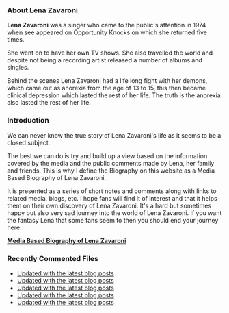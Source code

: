 ### About Lena Zavaroni

<p><strong>Lena Zavaroni</strong> was a singer who came to the public's attention in 1974 when see appeared on Opportunity Knocks on which she returned five times.</p>

<p>She went on to have her own TV shows. She also travelled the world and despite not being a recording artist released a number of albums and singles.</p>

<p>Behind the scenes Lena Zavaroni had a life long fight with her demons, which came out as anorexia from the age of 13 to 15, this then became clinical depression which lasted the rest of her life. The truth is the anorexia also lasted the rest of her life.</p>

### Introduction

<p>We can never know the true story of Lena Zavaroni's life as it seems to be a closed subject.</p>

<p>The best we can do is try and build up a view based on the information covered by the media and the public comments made by Lena, her family and friends. This is why I define the Biography on this website as a Media Based Biography of Lena Zavaroni.</p>

<p>It is presented as a series of short notes and comments along with links to related media, blogs, etc. I hope fans will find it of interest and that it helps them on their own discovery of Lena Zavaroni. It's a hard but sometimes happy but also very sad journey into the world of Lena Zavaroni. If you want the fantasy Lena that some fans seem to then you should end your journey here.</p>

<a href="https://fanzoflenazavaroni.github.io/1963-11-04-lena-zavaroni/"><strong>Media Based Biography of Lena Zavaroni</strong></a>

### Recently Commented Files

<!-- BLOG-POST-LIST:START -->
- [Updated with the latest blog posts](https://github.com/FanzOfLenaZavaroni/fanzoflenazavaroni.github.io/commit/30eb8f366fda31d01030bf2b5e31ad4faac10edf)
- [Updated with the latest blog posts](https://github.com/FanzOfLenaZavaroni/fanzoflenazavaroni.github.io/commit/deeef9218d158a99bd67af17b06d33888316a4f2)
- [Updated with the latest blog posts](https://github.com/FanzOfLenaZavaroni/fanzoflenazavaroni.github.io/commit/03864514ce0cd301d192f21502595121e2c17058)
- [Updated with the latest blog posts](https://github.com/FanzOfLenaZavaroni/fanzoflenazavaroni.github.io/commit/b01fc378fbfd9a29324af4ac4e7595e7ae891d08)
- [Updated with the latest blog posts](https://github.com/FanzOfLenaZavaroni/fanzoflenazavaroni.github.io/commit/3222e9696717c2dac87e649d9a00bd76ced4c89e)
<!-- BLOG-POST-LIST:END -->
